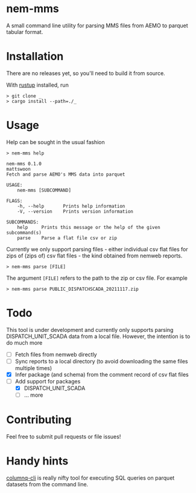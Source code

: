 # nem-mms

A small command line utility for parsing MMS files from AEMO
to parquet tabular format.

# Installation

There are no releases yet, so you'll need to build it from source.

With [rustup](https://www.rust-lang.org/tools/install) installed, run

```
> git clone _
> cargo install --path=./_
```

# Usage

Help can be sought in the usual fashion

```
> nem-mms help

nem-mms 0.1.0
mattswoon
Fetch and parse AEMO's MMS data into parquet

USAGE:
    nem-mms [SUBCOMMAND]

FLAGS:
    -h, --help       Prints help information
    -V, --version    Prints version information

SUBCOMMANDS:
    help     Prints this message or the help of the given subcommand(s)
    parse    Parse a flat file csv or zip
```

Currently we only support parsing files - either individual csv flat files
for zips of (zips of) csv flat files - the kind obtained from nemweb reports.

```
> nem-mms parse [FILE]
```

The argument `[FILE]` refers to the path to the zip or csv file. For example

```
> nem-mms parse PUBLIC_DISPATCHSCADA_20211117.zip
```

# Todo

This tool is under development and currently only supports parsing DISPATCH_UNIT_SCADA
data from a local file. However, the intention is to do much more

 - [ ] Fetch files from nemweb directly
 - [ ] Sync reports to a local directory (to avoid downloading the same files multiple times)
 - [x] Infer package (and schema) from the comment record of csv flat files
 - [ ] Add support for packages
    - [x] DISPATCH_UNIT_SCADA
    - [ ] ... more

# Contributing

Feel free to submit pull requests or file issues!

# Handy hints

[columnq-cli](https://github.com/roapi/roapi/tree/main/columnq-cli) is really
nifty tool for executing SQL queries on parquet datasets from the command line.
